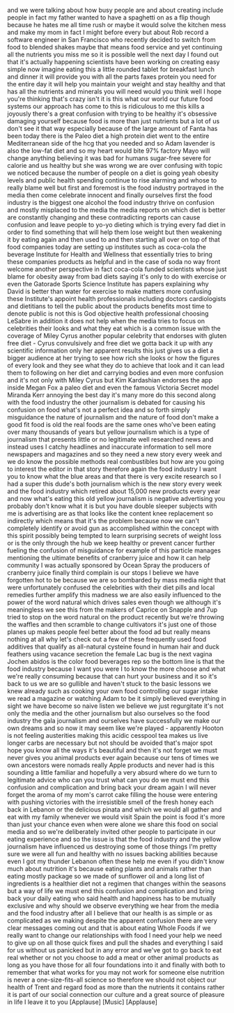 
and we were talking about how busy
people are and about creating include
people in fact my father wanted to have
a spaghetti on as a flip though because
he hates me all time rush or maybe it
would solve the kitchen mess and make my
mom in fact I might before every but
about Rob record a software engineer in
San Francisco who recently decided to
switch from food to blended shakes
maybe that means food service and yet
continuing all the nutrients you miss me
so it is possible well the next day I
found out that it&#39;s actually happening
scientists have been working on creating
easy simple
now imagine eating this a little rounded
tablet for breakfast lunch and dinner it
will provide you with all the parts
faxes protein you need for the entire
day it will help you maintain your
weight and stay healthy and that has all
the nutrients and minerals
you will need would you think well I
hope you&#39;re thinking that&#39;s crazy isn&#39;t
it
is this what our world our future food
systems our approach has come to this is
ridiculous
to me this kills a joyously there&#39;s a
great confusion with trying to be
healthy it&#39;s obsessive damaging yourself
because food is more than just nutrients
but a lot of us don&#39;t see it that way
especially because of the large amount
of Fanta
has been today there is the Paleo diet a
high protein diet went to the entire
Mediterranean side of the hcg that you
needed and so Adam lavender is also the
low-fat diet and so my heart would bite
97% factory Mayo will change anything
believing it was bad for humans
sugar-free severe for calorie and us
healthy but she was wrong we are over
confusing with topic we noticed because
the number of people on a diet is going
yeah obesity levels and public health
spending continue to rise alarming and
whose to really blame well but first and
foremost is the food industry portrayed
in the media then come celebrate
innocent and finally ourselves first the
food industry is the biggest one alcohol
the food industry thrive on confusion
and mostly misplaced to the media the
media reports on which diet is better
are constantly changing and these
contradicting reports can cause
confusion and leave people to yo-yo
dieting which is trying every fad diet
in order to find something that will
help them lose weight but then weakening
it by eating again and then used to and
then starting all over on top of that
food companies today are setting up
institutes such as coca-cola the
beverage Institute for Health and
Wellness that essentially tries to bring
these companies products as helpful and
in the case of soda no way front welcome
another perspective
in fact coca-cola funded scientists
whose just blame for obesity away from
bad diets saying it&#39;s only to do with
exercise or even the Gatorade Sports
Science Institute has papers explaining
why David is better than water for
exercise to make matters more confusing
these Institute&#39;s appoint health
professionals including doctors
cardiologists and dietitians
to tell the public about the products
benefits most time to denote public is
not
this is God objective health
professional choosing LeSabre in
addition it does not help when the media
tries to focus on celebrities their
looks and what they eat which is a
common issue with the coverage of Miley
Cyrus another popular celebrity that
endorses with gluten free diet - Cyrus
convulsively and free diet we gotta back
it up with any scientific information
only her apparent results this just
gives us a diet a bigger audience at her
trying to see how rich she looks or how
the figures of every look and they see
what they do to achieve that look and it
can lead them to following on her diet
and carrying bodies and even more
confusion and it&#39;s not only with Miley
Cyrus but Kim Kardashian endorses the
app inside Megan Fox a paleo diet and
even the famous Victoria Secret model
Miranda Kerr annoying the best day it&#39;s
many more do this second along with the
food industry the other journalism is
debated for causing his confusion on
food what&#39;s not a perfect idea and so
forth simply misguidance
the nature of journalism and the nature
of food don&#39;t make a good fit food is
old the real foods are the same ones
who&#39;ve been eating over many thousands
of years but yellow journalism which is
a type of journalism that presents
little or no legitimate well researched
news and instead uses I catchy headlines
and inaccurate information to sell more
newspapers and magazines and so they
need a new story every week and we do
know the possible methods real
combustibles but how are you going to
interest the editor in that story
therefore again the food industry I want
you to know what the blue areas and that
there is very excite
research so I had a super this dude&#39;s
both journalism which is the new story
every week and the food industry which
retired about 15,000 new products every
year and now what&#39;s eating this old
yellow journalism is negative
advertising you probably don&#39;t know what
it is but you have double sleeper
subjects with me is advertising are as
that looks like the content knee
replacement so indirectly which means
that it&#39;s the problem because now we
can&#39;t completely identify or avoid gun
as accomplished within the concept with
this spirit possibly being tempted to
learn surprising secrets of weight loss
or is the only through the hub we keep
healthy or prevent cancer further
fueling the confusion of misguidance for
example of this particle manages
mentioning the ultimate benefits of
cranberry juice and how it can help
community I was actually sponsored by
Ocean Spray the producers of cranberry
juice finally third complain is our
stops I believe we have forgotten hot to
be because we are so bombarded by mass
media night that were unfortunately
confused the celebrities with their diet
pills and local remedies further amplify
this madness we are also easily
influenced to the power of the word
natural which drives sales even though
we although it&#39;s meaningless we see this
from the makers of Caprice on Snapple
and 7up tried to stop on the word
natural on the product recently but
we&#39;re throwing the waffles and then
scramble to change cultivators it&#39;s just
one of those planes up makes people feel
better about the food ad but really
means
nothing at all why let&#39;s check out a few
of these frequently used food additives
that qualify as all-natural cysteine
found in human hair and duck feathers
using vacance secretion the female Lac
bug is the next vagina
Jochen abidos is the color food
beverages rep so the bottom line is that
the food industry because I want you
were I to know the more choose and what
we&#39;re really consuming because that can
hurt your business and it so it&#39;s back
to us we are so gullible and haven&#39;t
stuck to the basic lessons we knew
already such as cooking your own food
controlling our sugar intake we read a
magazine or watching Adam to be it
simply believed everything in sight we
have become so naive listen we believe
we just regurgitate it&#39;s not only the
media and the other journalism but also
ourselves so the food industry the gala
journalism and ourselves have
successfully we make our own dreams and
so now it may seem like we&#39;re played -
apparently Hooton is not feeling
austerities making this acidic cesspool
tea makes us live longer carbs are
necessary but not should be avoided
that&#39;s major spot hope you know all the
ways it&#39;s beautiful and then it&#39;s not
forget we must never gives you animal
products ever again because our tens of
times we own ancestors were nomads
really Apple products and never had
is this sounding a little familiar and
hopefully a very absurd where do we turn
to legitimate advice who can you trust
what can you do
we must end this confusion and
complication and bring back your dream
again I will never forget the aroma of
my mom&#39;s carrot cake filling the house
were entering with pushing victories
with the irresistible smell of the fresh
honey each back in Lebanon or the
delicious pinata and which we would all
gather and eat with my family whenever
we would visit Spain
the point is food it&#39;s more than just
your chance even when were alone
we share this food on social media and
so we&#39;re deliberately invited other
people to participate in our eating
experience and so the issue is that the
food industry and the yellow journalism
have influenced us destroying some of
those things I&#39;m pretty sure we were all
fun and healthy with no issues backing
abilities because even I got my thunder
Lebanon often these help me even if you
didn&#39;t know much about nutrition it&#39;s
because eating plants and animals rather
than eating mostly package so we made of
sunflower oil and a long list of
ingredients is a healthier diet not a
regimen that changes within the seasons
but a way of life we must end this
confusion and complication and bring
back your daily eating who said health
and happiness has to be mutually
exclusive and why should we observe
everything we hear from the media and
the food industry after all I believe
that our health is as simple or as
complicated as we making despite the
apparent confusion there are very clear
messages coming out and that is about
eating Whole Foods if we really want to
change our relationships with food I
need your help we need to give up on all
those quick fixes and pull the shades
and everything I said
for us without us panicked but in any
error and we&#39;ve got to go back to eat
real whether or not you choose to add a
meat or other animal products as long as
you have those for all four foundations
into it and finally with both to
remember that what works for you may not
work for someone else
nutrition is never a one-size-fits-all
science so therefore we should not
object our health of Trent and regard
food as more than the nutrients it
contains rather it is part of our social
connection our culture and a great
source of pleasure in life I leave it to
you
[Applause]
[Music]
[Applause]
